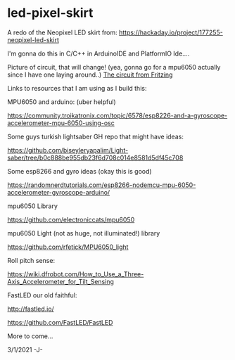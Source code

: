 # led-pixel-skirt
A redo of the Neopixel LED skirt from: https://hackaday.io/project/177255-neopixel-led-skirt

I'm gonna do this in C/C++ in ArduinoIDE and PlatformIO Ide....


Picture of circuit, that will change!  (yea, gonna go for a mpu6050 actually since I have one laying around..)
[The circuit from Fritzing](8266-led-skirt.png)


Links to resources that I am using as I build this:

MPU6050 and arduino: (uber helpful)

https://community.troikatronix.com/topic/6578/esp8226-and-a-gyroscope-accelerometer-mpu-6050-using-osc

Some guys turkish lightsaber GH repo that might have ideas:

https://github.com/biseyleryapalim/Light-saber/tree/b0c888be955db23f6d708c014e8581d5df45c708


Some esp8266 and gyro ideas  (okay this is good)

https://randomnerdtutorials.com/esp8266-nodemcu-mpu-6050-accelerometer-gyroscope-arduino/


mpu6050 Library

https://github.com/electroniccats/mpu6050


mpu6050 Light (not as huge, not illuminated!) library

https://github.com/rfetick/MPU6050_light


Roll pitch sense:

https://wiki.dfrobot.com/How_to_Use_a_Three-Axis_Accelerometer_for_Tilt_Sensing


FastLED our old faithful:

http://fastled.io/

https://github.com/FastLED/FastLED

More to come...

3/1/2021 -J-
